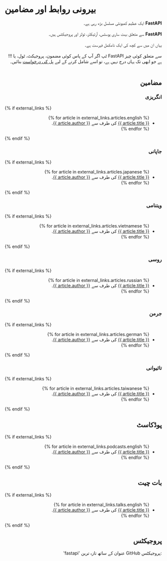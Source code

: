 # بیرونی روابط اور مضامین

<div style="direction: rtl;">
    <div style="direction: ltr; text-align: right;">
        ایک عظیم کمیونٹی مسلسل بڑھ رہی ہے۔ <span style="margin-right: 0;"><b>FastAPI</b></span>
    </div>
</div>
<br>
<div style="direction: rtl;">
    <div style="direction: ltr; text-align: right;">
    سے متعلق بہت ساری پوسٹس، آرٹیکلز، ٹولز اور پروجیکٹس ہیں۔  <span style="margin-right: 0;"><b>FastAPI</b></span>
    </div>
</div>
<br>
<div style="text-align: right;">
    یہاں ان میں سے کچھ کی ایک نامکمل فہرست ہے۔
</div>
<br>
<div style="text-align: right;">
    !!! ٹپ اگر آپ کے پاس کوئی مضمون، پروجیکٹ، ٹول، یا FastAPI سے متعلق کوئی چیز ہے جو ابھی تک یہاں درج نہیں ہے، تو اسے شامل کرنے کے لیے <a href="https://github.com/tiangolo/fastapi/edit/master/docs/en/data/external_links.yml" class="external-link" target="_blank"> پل کی درخواست</a> بنائیں۔
</div>
<br>

## <div style="text-align: right;">مضامین</div>
### <div style="text-align: right;">انگریزی</div>

{% if external_links %}
<ul style="direction: rtl;">
{% for article in external_links.articles.english %}
 <li><div style="text-align: right;"><a href="{{ article.link }}" class="external-link" target="_blank">{{ article.title }}</a> کی طرف سے <a href="{{ article.author_link }}" class="external-link" target="_blank">{{ article.author }}</a>.</div></li>
{% endfor %}
</ul>
{% endif %}

### <div style="text-align: right;">جاپانی</div>

{% if external_links %}
<ul style="direction: rtl;">
{% for article in external_links.articles.japanese %}
<li><div style="text-align: right;"><a href="{{ article.link }}" class="external-link" target="_blank">{{ article.title }}</a> کی طرف سے <a href="{{ article.author_link }}" class="external-link" target="_blank">{{ article.author }}</a>.</div></li>
{% endfor %}
</ul>
{% endif %}

### <div style="text-align: right;">ویتنامی</div>

{% if external_links %}
<ul style="direction: rtl;">
{% for article in external_links.articles.vietnamese %}
<li><div style="text-align: right;"><a href="{{ article.link }}" class="external-link" target="_blank">{{ article.title }}</a> کی طرف سے <a href="{{ article.author_link }}" class="external-link" target="_blank">{{ article.author }}</a>.</div></li>
{% endfor %}
</ul>
{% endif %}

### <div style="text-align: right;">روسی</div>

{% if external_links %}
<ul style="direction: rtl;">
{% for article in external_links.articles.russian %}
<li><div style="text-align: right;"><a href="{{ article.link }}" class="external-link" target="_blank">{{ article.title }}</a> کی طرف سے <a href="{{ article.author_link }}" class="external-link" target="_blank">{{ article.author }}</a>.</div></li>
{% endfor %}
</ul>
{% endif %}


### <div style="text-align: right;">جرمن</div>

{% if external_links %}
<ul style="direction: rtl;">
{% for article in external_links.articles.german %}
<li><div style="text-align: right;"><a href="{{ article.link }}" class="external-link" target="_blank">{{ article.title }}</a> کی طرف سے <a href="{{ article.author_link }}" class="external-link" target="_blank">{{ article.author }}</a>.</div></li>
{% endfor %}
</ul>
{% endif %}

### <div style="text-align: right;">تائیوانی</div>

{% if external_links %}
<ul style="direction: rtl;">
{% for article in external_links.articles.taiwanese %}
<li><div style="text-align: right;"><a href="{{ article.link }}" class="external-link" target="_blank">{{ article.title }}</a> کی طرف سے <a href="{{ article.author_link }}" class="external-link" target="_blank">{{ article.author }}</a>.</div></li>
{% endfor %}
</ul>
{% endif %}

## <div style="text-align: right;">پوڈکاسٹ</div>

{% if external_links %}
<ul style="direction: rtl;">
{% for article in external_links.podcasts.english %}
<li><div style="text-align: right;"><a href="{{ article.link }}" class="external-link" target="_blank">{{ article.title }}</a> کی طرف سے <a href="{{ article.author_link }}" class="external-link" target="_blank">{{ article.author }}</a>.</div></li>
{% endfor %}
</ul>
{% endif %}

## <div style="text-align: right;">بات چیت</div>

{% if external_links %}
<ul style="direction: rtl;">
{% for article in external_links.talks.english %}
<li><div style="text-align: right;"><a href="{{ article.link }}" class="external-link" target="_blank">{{ article.title }}</a> کی طرف سے <a href="{{ article.author_link }}" class="external-link" target="_blank">{{ article.author }}</a>.</div></li>
{% endfor %}
</ul>
{% endif %}


## <div style="text-align: right;">پروجیکٹس</div>

<div style="text-align: right;">'fastapi' عنوان کے ساتھ تازہ ترین GitHub پروجیکٹس:</div>

<div class="github-topic-projects">
</div>
